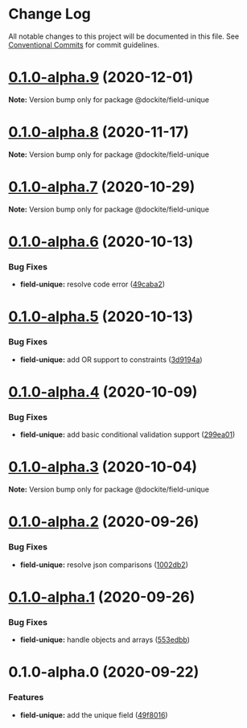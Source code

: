 # Change Log

All notable changes to this project will be documented in this file.
See [Conventional Commits](https://conventionalcommits.org) for commit guidelines.

# [0.1.0-alpha.9](https://github.com/dockite/dockite/compare/@dockite/field-unique@0.1.0-alpha.8...@dockite/field-unique@0.1.0-alpha.9) (2020-12-01)

**Note:** Version bump only for package @dockite/field-unique





# [0.1.0-alpha.8](https://github.com/dockite/dockite/compare/@dockite/field-unique@0.1.0-alpha.7...@dockite/field-unique@0.1.0-alpha.8) (2020-11-17)

**Note:** Version bump only for package @dockite/field-unique





# [0.1.0-alpha.7](https://github.com/dockite/dockite/compare/@dockite/field-unique@0.1.0-alpha.6...@dockite/field-unique@0.1.0-alpha.7) (2020-10-29)

**Note:** Version bump only for package @dockite/field-unique





# [0.1.0-alpha.6](https://github.com/dockite/dockite/compare/@dockite/field-unique@0.1.0-alpha.5...@dockite/field-unique@0.1.0-alpha.6) (2020-10-13)


### Bug Fixes

* **field-unique:** resolve code error ([49caba2](https://github.com/dockite/dockite/commit/49caba213ac8d1b32d837926b0e86e2994510086))





# [0.1.0-alpha.5](https://github.com/dockite/dockite/compare/@dockite/field-unique@0.1.0-alpha.4...@dockite/field-unique@0.1.0-alpha.5) (2020-10-13)


### Bug Fixes

* **field-unique:** add OR support to constraints ([3d9194a](https://github.com/dockite/dockite/commit/3d9194adcc852eb41156cc49e824b508e2c67db8))





# [0.1.0-alpha.4](https://github.com/dockite/dockite/compare/@dockite/field-unique@0.1.0-alpha.3...@dockite/field-unique@0.1.0-alpha.4) (2020-10-09)


### Bug Fixes

* **field-unique:** add basic conditional validation support ([299ea01](https://github.com/dockite/dockite/commit/299ea016771919dc27f6c176d75198037b0a6b74))





# [0.1.0-alpha.3](https://github.com/dockite/dockite/compare/@dockite/field-unique@0.1.0-alpha.2...@dockite/field-unique@0.1.0-alpha.3) (2020-10-04)

**Note:** Version bump only for package @dockite/field-unique





# [0.1.0-alpha.2](https://github.com/dockite/dockite/compare/@dockite/field-unique@0.1.0-alpha.1...@dockite/field-unique@0.1.0-alpha.2) (2020-09-26)


### Bug Fixes

* **field-unique:** resolve json comparisons ([1002db2](https://github.com/dockite/dockite/commit/1002db2a6ca96caff1e7861c60333799e5a0973f))





# [0.1.0-alpha.1](https://github.com/dockite/dockite/compare/@dockite/field-unique@0.1.0-alpha.0...@dockite/field-unique@0.1.0-alpha.1) (2020-09-26)


### Bug Fixes

* **field-unique:** handle objects and arrays ([553edbb](https://github.com/dockite/dockite/commit/553edbbd9a9d361c05c9095d7eb9742b15a67780))





# 0.1.0-alpha.0 (2020-09-22)


### Features

* **field-unique:** add the unique field ([49f8016](https://github.com/dockite/dockite/commit/49f80168db04ddd282bcc090ddccdbf592df45e1))
